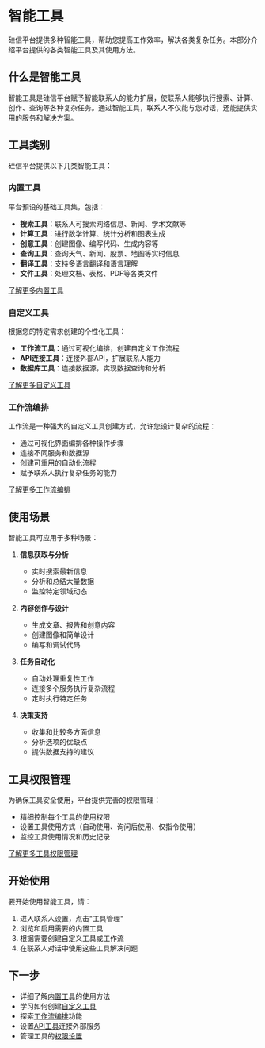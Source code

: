# 智能工具

硅信平台提供多种智能工具，帮助您提高工作效率，解决各类复杂任务。本部分介绍平台提供的各类智能工具及其使用方法。

## 什么是智能工具

智能工具是硅信平台赋予智能联系人的能力扩展，使联系人能够执行搜索、计算、创作、查询等各种复杂任务。通过智能工具，联系人不仅能与您对话，还能提供实用的服务和解决方案。

## 工具类别

硅信平台提供以下几类智能工具：

### 内置工具

平台预设的基础工具集，包括：

- **搜索工具**：联系人可搜索网络信息、新闻、学术文献等
- **计算工具**：进行数学计算、统计分析和图表生成
- **创意工具**：创建图像、编写代码、生成内容等
- **查询工具**：查询天气、新闻、股票、地图等实时信息
- **翻译工具**：支持多语言翻译和语言理解
- **文件工具**：处理文档、表格、PDF等各类文件

[了解更多内置工具](/tools/built-in)

### 自定义工具

根据您的特定需求创建的个性化工具：

- **工作流工具**：通过可视化编排，创建自定义工作流程
- **API连接工具**：连接外部API，扩展联系人能力
- **数据库工具**：连接数据源，实现数据查询和分析

[了解更多自定义工具](/tools/custom)

### 工作流编排

工作流是一种强大的自定义工具创建方式，允许您设计复杂的流程：

- 通过可视化界面编排各种操作步骤
- 连接不同服务和数据源
- 创建可重用的自动化流程
- 赋予联系人执行复杂任务的能力

[了解更多工作流编排](/tools/workflows/)

## 使用场景

智能工具可应用于多种场景：

1. **信息获取与分析**

   - 实时搜索最新信息
   - 分析和总结大量数据
   - 监控特定领域动态

2. **内容创作与设计**

   - 生成文章、报告和创意内容
   - 创建图像和简单设计
   - 编写和调试代码

3. **任务自动化**

   - 自动处理重复性工作
   - 连接多个服务执行复杂流程
   - 定时执行特定任务

4. **决策支持**
   - 收集和比较多方面信息
   - 分析选项的优缺点
   - 提供数据支持的建议

## 工具权限管理

为确保工具安全使用，平台提供完善的权限管理：

- 精细控制每个工具的使用权限
- 设置工具使用方式（自动使用、询问后使用、仅指令使用）
- 监控工具使用情况和历史记录

[了解更多工具权限管理](/tools/permissions)

## 开始使用

要开始使用智能工具，请：

1. 进入联系人设置，点击"工具管理"
2. 浏览和启用需要的内置工具
3. 根据需要创建自定义工具或工作流
4. 在联系人对话中使用这些工具解决问题

## 下一步

- 详细了解[内置工具](/tools/built-in)的使用方法
- 学习如何创建[自定义工具](/tools/custom)
- 探索[工作流编排](/tools/workflows/)功能
- 设置[API工具](/tools/api-config)连接外部服务
- 管理工具的[权限设置](/tools/permissions)
